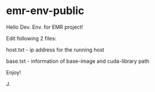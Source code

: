 # emr-env-public

Hello Dev. Env. for EMR project!

Edit following 2 files: 

host.txt - ip address for the running host  

base.txt - information of base-image and cuda-library path

Enjoy!

J.
